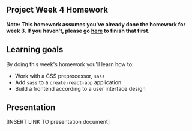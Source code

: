 ## Project Week 4 Homework

**Note: This homework assumes you've already done the homework for week 3. If you haven't, please go [here](week3.md) to finish that first.**

## Learning goals

By doing this week's homework you'll learn how to:

- Work with a CSS preprocessor, `sass`
- Add `sass` to a `create-react-app` application
- Build a frontend according to a user interface design

## Presentation

[INSERT LINK TO presentation document]

